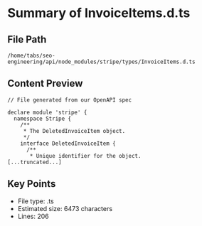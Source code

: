 # Summary of InvoiceItems.d.ts
  
## File Path
`/home/tabs/seo-engineering/api/node_modules/stripe/types/InvoiceItems.d.ts`

## Content Preview
```
// File generated from our OpenAPI spec

declare module 'stripe' {
  namespace Stripe {
    /**
     * The DeletedInvoiceItem object.
     */
    interface DeletedInvoiceItem {
      /**
       * Unique identifier for the object.
[...truncated...]
```

## Key Points
- File type: .ts
- Estimated size: 6473 characters
- Lines: 206
